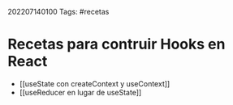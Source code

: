 202207140100
Tags: #recetas

# Recetas para contruir Hooks en React
- [[useState con createContext y useContext]]
- [[useReducer en lugar de useState]]

